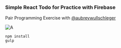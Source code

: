### Simple React Todo for Practice with Firebase
Pair Programming Exercise with [@aubreywullschleger](https://github.com/aubreywullschleger)


![A](https://i.imgur.com/3jAhx28.png)


```
npm install
gulp
```

